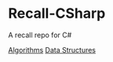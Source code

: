 # Recall-CSharp
A recall repo for C#

[Algorithms](https://github.com/teatrey/Recall-CSharp/tree/master/Algorithms)
[Data Structures](https://github.com/TeaTrey/Recall-CSharp/tree/master/Data%20Structures)
